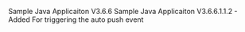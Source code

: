 Sample Java Applicaiton V3.6.6
Sample Java Applicaiton V3.6.6.1.1.2 - Added For triggering the auto push event